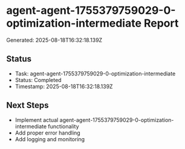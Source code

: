 # agent-agent-1755379759029-0-optimization-intermediate Report

Generated: 2025-08-18T16:32:18.139Z

## Status
- Task: agent-agent-1755379759029-0-optimization-intermediate
- Status: Completed
- Timestamp: 2025-08-18T16:32:18.139Z

## Next Steps
- Implement actual agent-agent-1755379759029-0-optimization-intermediate functionality
- Add proper error handling
- Add logging and monitoring
